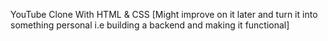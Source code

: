 YouTube Clone With HTML & CSS [Might improve on it later and turn it into something personal i.e building a backend and making it functional]